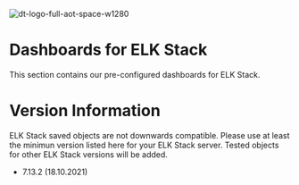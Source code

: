 ![dt-logo-full-aot-space-w1280](https://user-images.githubusercontent.com/83282694/116271495-5219b100-a780-11eb-9e1a-f929d2e3cbdc.png)
# Dashboards for ELK Stack
This section contains our pre-configured dashboards for ELK Stack.

# Version Information
ELK Stack saved objects are not downwards compatible. Please use at least the minimun version listed here for your ELK Stack server. Tested objects for other ELK Stack versions will be added.
- 7.13.2 (18.10.2021)